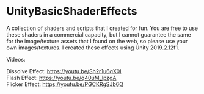# UnityBasicShaderEffects
A collection of shaders and scripts that I created for fun. You are free to use these shaders in a commercial capacity, but I cannot guarantee the same for the image/texture assets that I found on the web, so please use your own images/textures. I created these effects using Unity 2019.2.12f1.

Videos: 

Dissolve Effect: https://youtu.be/Sh2r1u6qX0I </br>
Flash Effect: https://youtu.be/q40uM_lpzgA </br>
Flicker Effect: https://youtu.be/PGCKRgSJb6Q </br>
